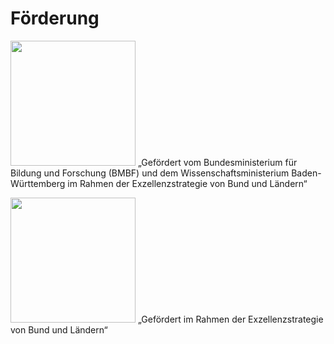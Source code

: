 # Förderung
<p>
<img src="https://raw.githubusercontent.com/heikalab/urbandatascience/main/images/bmbf.jpg" style="align:left; width:200px;height:200px;">
„Gefördert vom Bundesministerium für Bildung und Forschung (BMBF) und dem Wissenschaftsministerium Baden-Württemberg im Rahmen der Exzellenzstrategie von Bund und Ländern“
</p>

<p>
<img src="https://raw.githubusercontent.com/heikalab/urbandatascience/main/images/mwk.jpg" style="align:left; width:200px;height:200px;">
„Gefördert im Rahmen der Exzellenzstrategie von Bund und Ländern“
</p>
